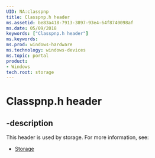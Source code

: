 ```yaml
---
UID: NA:classpnp
title: Classpnp.h header
ms.assetid: be83a418-7913-3897-93e4-64f8740098af
ms.date: 05/09/2018
keywords: ["Classpnp.h header"]
ms.keywords: 
ms.prod: windows-hardware
ms.technology: windows-devices
ms.topic: portal
product:
- Windows
tech.root: storage
---
```


# Classpnp.h header


## -description


This header is used by storage. For more information, see:

- [Storage](../_storage/index.md)

